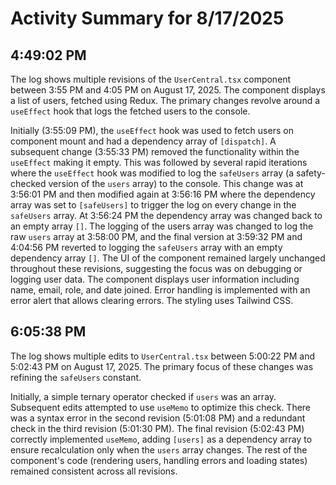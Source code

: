 # Activity Summary for 8/17/2025

## 4:49:02 PM
The log shows multiple revisions of the `UserCentral.tsx` component between 3:55 PM and 4:05 PM on August 17, 2025.  The component displays a list of users, fetched using Redux.  The primary changes revolve around a `useEffect` hook that logs the fetched users to the console.

Initially (3:55:09 PM), the `useEffect` hook was used to fetch users on component mount and had a dependency array of `[dispatch]`. A subsequent change (3:55:33 PM) removed the functionality within the `useEffect` making it empty.  This was followed by several rapid iterations where the `useEffect` hook was modified to log the `safeUsers` array (a safety-checked version of the `users` array) to the console. This change was at 3:56:01 PM and then modified again at 3:56:16 PM where the dependency array was set to `[safeUsers]` to trigger the log on every change in the `safeUsers` array. At 3:56:24 PM the dependency array was changed back to an empty array `[]`. The logging of the users array was changed to log the raw `users` array  at 3:58:00 PM, and the final version at 3:59:32 PM and 4:04:56 PM reverted to logging the `safeUsers` array with an empty dependency array `[]`. The UI of the component remained largely unchanged throughout these revisions, suggesting the focus was on debugging or logging user data.  The component displays user information including name, email, role, and date joined.  Error handling is implemented with an error alert that allows clearing errors.  The styling uses Tailwind CSS.


## 6:05:38 PM
The log shows multiple edits to `UserCentral.tsx` between 5:00:22 PM and 5:02:43 PM on August 17, 2025.  The primary focus of these changes was refining the `safeUsers` constant.

Initially, a simple ternary operator checked if `users` was an array.  Subsequent edits attempted to use `useMemo` to optimize this check. There was a syntax error in the second revision (5:01:08 PM) and a redundant check in the third revision (5:01:30 PM).  The final revision (5:02:43 PM) correctly implemented `useMemo`, adding `[users]` as a dependency array to ensure recalculation only when the `users` array changes.  The rest of the component's code (rendering users, handling errors and loading states) remained consistent across all revisions.
